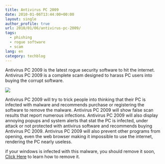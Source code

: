 ```yaml
---
title: Antivirus PC 2009
date: 2010-01-06T13:44:00+00:00
layout: single
author_profile: true
url: 2010/01/06/antivirus-pc-2009/
tags:
  - phishing
  - rogue software
  - scam
lang: en
category: techblog
---
```

Antivirus PC 2009 is the latest rogue security software to hit the internet. Antivirus PC 2009 is a complete scam designed to harass PC users into buying the corrupt software.

<div>
</div>

<div>
  <a href="http://4.bp.blogspot.com/_vaUVXcmC3OI/S0SMUWb4m2I/AAAAAAAAAjY/W5UTi_PLdWM/s1600-h/AntivirusPC2009_GUI.jpg" imageanchor="1"><img border="0" src="http://4.bp.blogspot.com/_vaUVXcmC3OI/S0SMUWb4m2I/AAAAAAAAAjY/W5UTi_PLdWM/s640/AntivirusPC2009_GUI.jpg" /></a>
</div>

<div>
</div>

Antivirus PC 2009 will try to trick people into thinking that their PC is infected with malware and recommends purchase or registering the software to remove the malware. Antivirus PC 2009 will show false scan results that report numerous infections. Antivirus PC 2009 will also display annoying popups and system alerts that stat the PC is infected, under attack or not protected with antivirus software and recommends buying Antivirus PC 2009. Antivirus PC 2009 will also prevent other programs from opening, even the web browser making it impossible to use the internet, rendering the PC nearly useless.

<div>
</div>

<div>
  if your windows is infected with this malware, you should remove it soon, <a href="/knowledge-base/malware-removal/">Click Here</a> to learn how to remove it.
</div>